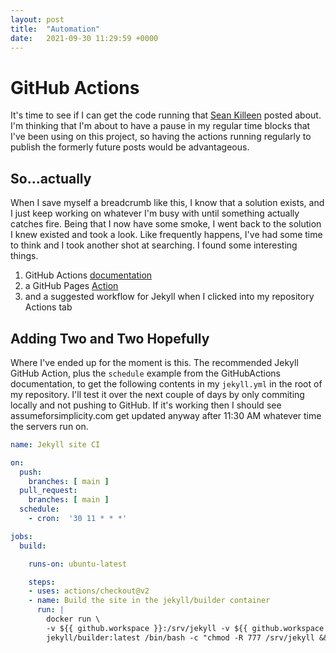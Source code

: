 ```yaml
---
layout: post
title:  "Automation"
date:   2021-09-30 11:29:59 +0000
---
```


# GitHub Actions
It's time to see if I can get the code running that [Sean Killeen][sean-killeen] posted about. I'm thinking that I'm about to have a pause in my regular time blocks that I've been using on this project, so having the actions running regularly to publish the formerly future posts would be advantageous.

## So...actually
When I save myself a breadcrumb like this, I know that a solution exists, and I just keep working on whatever I'm busy with until something actually catches fire. Being that I now have some smoke, I went back to the solution I knew existed and took a look. Like frequently happens, I've had some time to think and I took another shot at searching. I found some interesting things.  

1. GitHub Actions [documentation][gh-action-doc]  
1. a GitHub Pages [Action][action]  
1. and a suggested workflow for Jekyll when I clicked into my repository Actions tab  

## Adding Two and Two Hopefully
Where I've ended up for the moment is this. The recommended Jekyll GitHub Action, plus the ```schedule``` example from the GitHubActions documentation, to get the following contents in my ```jekyll.yml``` in the root of my repository. I'll test it over the next couple of days by only commiting locally and not pushing to GitHub. If it's working then I should see assumeforsimplicity.com get updated anyway after 11:30 AM whatever time the servers run on.

``` yaml
name: Jekyll site CI

on:
  push:
    branches: [ main ]
  pull_request:
    branches: [ main ]
  schedule:
    - cron:  '30 11 * * *'

jobs:
  build:

    runs-on: ubuntu-latest

    steps:
    - uses: actions/checkout@v2
    - name: Build the site in the jekyll/builder container
      run: |
        docker run \
        -v ${{ github.workspace }}:/srv/jekyll -v ${{ github.workspace }}/_site:/srv/jekyll/_site \
        jekyll/builder:latest /bin/bash -c "chmod -R 777 /srv/jekyll && jekyll build --future"
```

[sean-killeen]: https://seankilleen.com/2020/02/how-to-deploy-github-pages-on-a-schedule-to-publish-future-posts/
[gh-action-doc]: https://docs.github.com/en/actions/learn-github-actions/events-that-trigger-workflows#:~:text=trigger%20a%20workflow%20at%20a%20scheduled%20time
[action]: https://github.com/marketplace/actions/github-pages-action
